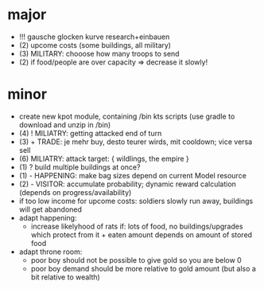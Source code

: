 
# major

* !!! gausche glocken kurve research+einbauen
* (2) upcome costs (some buildings, all military)
* (3) MILITARY: chooose how many troops to send
* (2) if food/people are over capacity => decrease it slowly!

# minor

* create new kpot module, containing /bin kts scripts (use gradle to download and unzip in /bin)
* (4) ! MILIATRY: getting attacked end of turn
* (3) + TRADE: je mehr buy, desto teurer wirds, mit cooldown; vice versa sell
* (6) MILIATRY: attack target: { wildlings, the empire }
* (1) ? build multiple buildings at once?
* (1) - HAPPENING: make bag sizes depend on current Model resource
* (2) - VISITOR: accumulate probability; dynamic reward calculation (depends on progress/availability)
* if too low income for upcome costs: soldiers slowly run away, buildings will get abandoned
* adapt happening:
    - increase likelyhood of rats if: lots of food, no buildings/upgrades which protect from it + eaten amount depends on amount of stored food
* adapt throne room:
    - poor boy should not be possible to give gold so you are below 0
    - poor boy demand should be more relative to gold amount (but also a bit relative to wealth)
